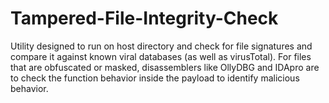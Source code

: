 # Tampered-File-Integrity-Check
Utility designed to run on host directory and check for file signatures and compare it against known viral databases (as well as virusTotal). For files that are obfuscated or masked, disassemblers like OllyDBG and IDApro are to check the function behavior inside the payload to identify malicious behavior. 
